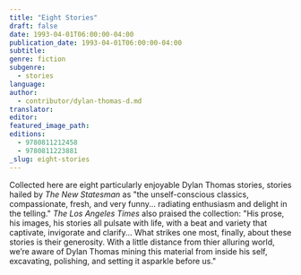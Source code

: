 ```yaml
---
title: "Eight Stories"
draft: false
date: 1993-04-01T06:00:00-04:00
publication_date: 1993-04-01T06:00:00-04:00
subtitle:
genre: fiction
subgenre:
  - stories
language:
author:
  - contributor/dylan-thomas-d.md
translator:
editor:
featured_image_path:
editions:
  - 9780811212458
  - 9780811223881
_slug: eight-stories
---
```


Collected here are eight particularly enjoyable Dylan Thomas stories, stories hailed by _The New Statesman_ as "the unself-conscious classics, compassionate, fresh, and very funny... radiating enthusiasm and delight in the telling." _The Los Angeles Times_ also praised the collection: "His prose, his images, his stories all pulsate with life, with a beat and variety that captivate, invigorate and clarify... What strikes one most, finally, about these stories is their generosity. With a little distance from thier alluring world, we’re aware of Dylan Thomas mining this material from inside his self, excavating, polishing, and setting it asparkle before us." 

